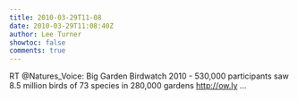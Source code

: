 ```yaml
---
title: 2010-03-29T11-08
date: 2010-03-29T11:08:40Z
author: Lee Turner
showtoc: false
comments: true
---
```


RT @Natures_Voice: Big Garden Birdwatch 2010 - 530,000 participants saw 8.5 million birds of 73 species in 280,000 gardens  http://ow.ly ...

